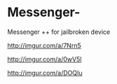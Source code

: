 # Messenger-
Messenger ++ for jailbroken device

http://imgur.com/a/7Nrn5

http://imgur.com/a/0wV5l

http://imgur.com/a/DOQIu
